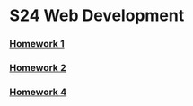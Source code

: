 # S24 Web Development
### [Homework 1](https://gabrie5a.github.io/S24_WebDev/Homework1/index.html)
### [Homework 2](https://gabrie5a.github.io/S24_WebDev/Homework2/index.html)
### [Homework 4](https://gabrie5a.github.io/S24_WebDev/Homework4/index.html)

